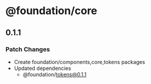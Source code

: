 # @foundation/core

## 0.1.1

### Patch Changes

- Create foundation/components,core,tokens packages
- Updated dependencies
  - @foundation/tokens@0.1.1
